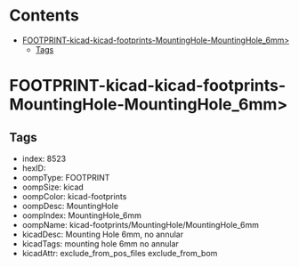 



Contents
========

* [FOOTPRINT-kicad-kicad-footprints-MountingHole-MountingHole_6mm>](#footprint-kicad-kicad-footprints-mountinghole-mountinghole_6mm)
	* [Tags](#tags)

# FOOTPRINT-kicad-kicad-footprints-MountingHole-MountingHole_6mm>

## Tags

- index: 8523
- hexID: 
- oompType: FOOTPRINT
- oompSize: kicad
- oompColor: kicad-footprints
- oompDesc: MountingHole
- oompIndex: MountingHole_6mm
- oompName: kicad-footprints/MountingHole/MountingHole_6mm
- kicadDesc: Mounting Hole 6mm, no annular
- kicadTags: mounting hole 6mm no annular
- kicadAttr: exclude_from_pos_files exclude_from_bom
